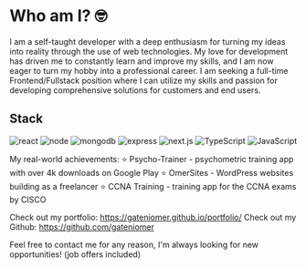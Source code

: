 # Who am I? 🤓
I am a self-taught developer with a deep enthusiasm for turning my ideas into reality through the use of web technologies. My love for development has driven me to constantly learn and improve my skills, and I am now eager to turn my hobby into a professional career. I am seeking a full-time Frontend/Fullstack position where I can utilize my skills and passion for developing comprehensive solutions for customers and end users. 

## Stack
![react](https://img.shields.io/badge/React-blue)
![node](https://img.shields.io/badge/Node.js-orange)
![mongodb](https://img.shields.io/badge/mongodb-green)
![express](https://img.shields.io/badge/Express-orange)
![next.js](https://img.shields.io/badge/Next.js-black)
![TypeScript](https://img.shields.io/badge/TypeScript-blue)
![JavaScript](https://img.shields.io/badge/JavaScript-orange)

My real-world achievements:
⭐ Psycho-Trainer - psychometric training app with over 4k downloads on Google Play
⭐ OmerSites - WordPress websites building as a freelancer
⭐ CCNA Training - training app for the CCNA exams by CISCO

Check out my portfolio: https://gateniomer.github.io/portfolio/
Check out my Github: https://github.com/gateniomer

Feel free to contact me for any reason, I'm always looking for new opportunities! (job offers included)


